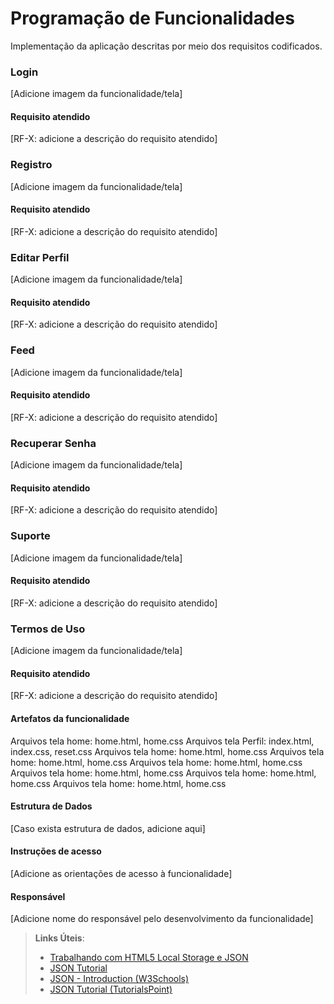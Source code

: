 # Programação de Funcionalidades

Implementação da aplicação descritas por meio dos requisitos codificados. 





### Login

[Adicione imagem da funcionalidade/tela]

#### Requisito atendido

[RF-X: adicione a descrição do requisito atendido]

### Registro

[Adicione imagem da funcionalidade/tela]

#### Requisito atendido

[RF-X: adicione a descrição do requisito atendido]

### Editar Perfil

[Adicione imagem da funcionalidade/tela]

#### Requisito atendido

[RF-X: adicione a descrição do requisito atendido]

### Feed

[Adicione imagem da funcionalidade/tela]

#### Requisito atendido

[RF-X: adicione a descrição do requisito atendido]

### Recuperar Senha

[Adicione imagem da funcionalidade/tela]

#### Requisito atendido

[RF-X: adicione a descrição do requisito atendido]

### Suporte

[Adicione imagem da funcionalidade/tela]

#### Requisito atendido

[RF-X: adicione a descrição do requisito atendido]

### Termos de Uso

[Adicione imagem da funcionalidade/tela]

#### Requisito atendido

[RF-X: adicione a descrição do requisito atendido]





#### Artefatos da funcionalidade

Arquivos tela home: home.html, home.css
Arquivos tela Perfil: index.html, index.css, reset.css
Arquivos tela home: home.html, home.css
Arquivos tela home: home.html, home.css
Arquivos tela home: home.html, home.css
Arquivos tela home: home.html, home.css
Arquivos tela home: home.html, home.css
Arquivos tela home: home.html, home.css


#### Estrutura de Dados

[Caso exista estrutura de dados, adicione aqui]


#### Instruções de acesso

[Adicione as orientações de acesso à funcionalidade]


#### Responsável

[Adicione nome do responsável pelo desenvolvimento da funcionalidade]




> **Links Úteis**:
> - [Trabalhando com HTML5 Local Storage e JSON](https://www.devmedia.com.br/trabalhando-com-html5-local-storage-e-json/29045)
> - [JSON Tutorial](https://www.w3resource.com/JSON)
> - [JSON - Introduction (W3Schools)](https://www.w3schools.com/js/js_json_intro.asp)
> - [JSON Tutorial (TutorialsPoint)](https://www.tutorialspoint.com/json/index.htm)

